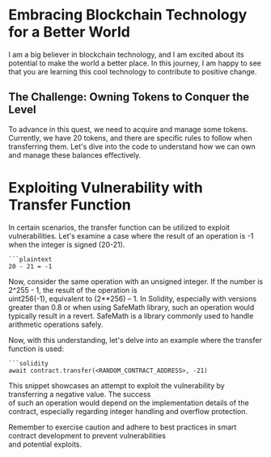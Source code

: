 # Embracing Blockchain Technology for a Better World

I am a big believer in blockchain technology, and I am excited about its potential to make the world a better place.  In this journey, I am happy to see that you are learning this cool technology to contribute to positive change.


## The Challenge: Owning Tokens to Conquer the Level

To advance in this quest, we need to acquire and manage some tokens. Currently, we have 20 tokens,  and there are specific rules to follow when transferring them. Let's dive into the code to understand how we can own and manage these balances effectively.


# Exploiting Vulnerability with Transfer Function

In certain scenarios, the transfer function can be utilized to exploit vulnerabilities. Let's examine a  case where the result of an operation is -1 when the integer is signed (20-21).

    ```plaintext
    20 - 21 = -1


Now, consider the same operation with an unsigned integer. If the number is 2^255 - 1, the result of the operation is  
uint256(-1), equivalent to (2**256) – 1. In Solidity, especially with versions greater than 0.8 or when using SafeMath library, 
such an operation would typically result in a revert. SafeMath is a library commonly used to handle arithmetic operations safely.


Now, with this understanding, let's delve into an example where the transfer function is used:  

    ```solidity
    await contract.transfer(<RANDOM_CONTRACT_ADDRESS>, -21)
    

This snippet showcases an attempt to exploit the vulnerability by transferring a negative value. The success  
 of such an operation would depend on the implementation details of the contract, especially regarding integer handling and overflow protection.


Remember to exercise caution and adhere to best practices in smart contract development to prevent vulnerabilities   
and potential exploits.


